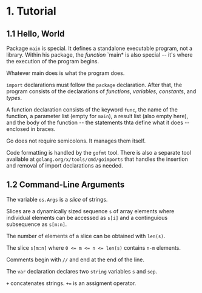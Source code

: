 # 1. Tutorial

## 1.1 Hello, World

Package `main` is special. It defines a standalone executable program, not a library. Within his package, the *function* `main* is also special -- it's where the execution of the program begins.

Whatever main does is what the program does.

`import` declarations must follow the `package` declaration. After that, the program consists of the declarations of *functions*, *variables*, *constants*, and *types*.

A function declaration consists of the keyword `func`, the name of the function, a parameter list (empty for `main`), a result list (also empty here), and the body of the function -- the statements thta define what it does -- enclosed in braces.

Go does not require semicolons. It manages them itself.

Code formatting is handled by the `gofmt` tool. There is also a separate tool available at `golang.org/x/tools/cmd/goimports` that handles the insertion and removal of import declarations as needed.

## 1.2 Command-Line Arguments

The variable `os.Args` is a *slice* of strings.

Slices are a dynamically sized sequence `s` of array elements where individual elements can be accessed as `s[i]` and a continguious subsequence as `s[m:n]`.

The number of elements of a slice can be obtained with `len(s)`.

The slice `s[m:n]` where `0 <= m <= n <= len(s)` contains `n-m` elements.

Comments begin with `//` and end at the end of the line. 

The `var` declaration declares two `string` variables `s` and `sep`.

`+` concatenates strings. `+=` is an assigment operator.
